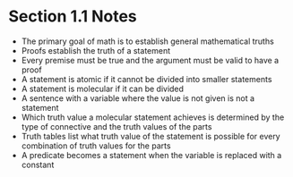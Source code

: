 # Section 1.1 Notes
- The primary goal of math is to establish general mathematical truths
- Proofs establish the truth of a statement
- Every premise must be true and the argument must be valid to have a proof
- A statement is atomic if it cannot be divided into smaller statements
- A statement is molecular if it can be divided
- A sentence with a variable where the value is not given is not a statement
- Which truth value a molecular statement achieves is determined by the type of connective and the truth values of the parts
- Truth tables list what truth value of the statement is possible for every combination of truth values for the parts
- A predicate becomes a statement when the variable is replaced with a constant
